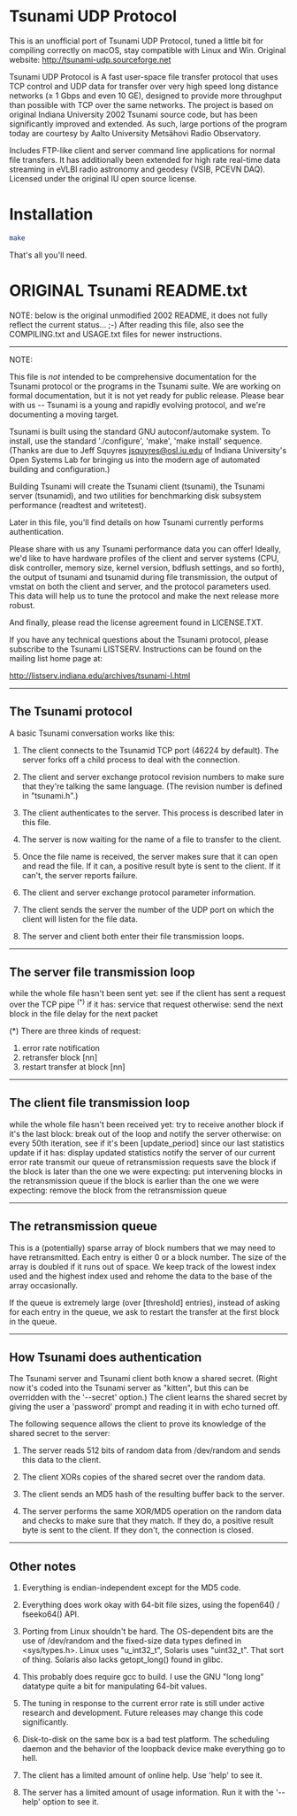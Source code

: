 # Tsunami UDP Protocol

This is an unofficial port of Tsunami UDP Protocol, tuned a little bit for compiling correctly on macOS, stay compatible with Linux and Win. Original website: http://tsunami-udp.sourceforge.net

Tsunami UDP Protocol is A fast user-space file transfer protocol that uses TCP control and UDP data for transfer over very high speed long distance networks (≥ 1 Gbps and even 10 GE), designed to provide more throughput than possible with TCP over the same networks. The project is based on original Indiana University 2002 Tsunami source code, but has been significantly improved and extended. As such, large portions of the program today are courtesy by Aalto University Metsähovi Radio Observatory.

Includes FTP-like client and server command line applications for normal file transfers. It has additionally been extended for high rate real-time data streaming in eVLBI radio astronomy and geodesy (VSIB, PCEVN DAQ). Licensed under the original IU open source license.


# Installation

```sh
make
```
That's all you'll need.

ORIGINAL Tsunami README.txt
========================================================================

NOTE: below is the original unmodified 2002 README, it does not fully
reflect the current status... ;-) After reading this file, also see
the COMPILING.txt and USAGE.txt files for newer instructions.

------------------------------------------------------------------------

NOTE:

This file is *not* intended to be comprehensive documentation for the
Tsunami protocol or the programs in the Tsunami suite.  We are working
on formal documentation, but it is not yet ready for public release.
Please bear with us -- Tsunami is a young and rapidly evolving
protocol, and we're documenting a moving target.

Tsunami is built using the standard GNU autoconf/automake system.  To
install, use the standard './configure', 'make', 'make install'
sequence.  (Thanks are due to Jeff Squyres <jsquyres@osl.iu.edu>
of Indiana University's Open Systems Lab for bringing us into the
modern age of automated building and configuration.)

Building Tsunami will create the Tsunami client (tsunami), the Tsunami
server (tsunamid), and two utilities for benchmarking disk subsystem
performance (readtest and writetest).

Later in this file, you'll find details on how Tsunami currently
performs authentication.

Please share with us any Tsunami performance data you can offer!
Ideally, we'd like to have hardware profiles of the client and server
systems (CPU, disk controller, memory size, kernel version, bdflush
settings, and so forth), the output of tsunami and tsunamid during
file transmission, the output of vmstat on both the client and server,
and the protocol parameters used.  This data will help us to tune
the protocol and make the next release more robust.

And finally, please read the license agreement found in LICENSE.TXT.

If you have any technical questions about the Tsunami protocol, please
subscribe to the Tsunami LISTSERV.  Instructions can be found on
the mailing list home page at:

  http://listserv.indiana.edu/archives/tsunami-l.html

------------------------------------------------------------------------

The Tsunami protocol
--------------------

A basic Tsunami conversation works like this:

1. The client connects to the Tsunamid TCP port (46224 by default).
    The server forks off a child process to deal with the connection.

2. The client and server exchange protocol revision numbers to make
    sure that they're talking the same language.  (The revision number
    is defined in "tsunami.h".)

3. The client authenticates to the server.  This process is described
    later in this file.

4. The server is now waiting for the name of a file to transfer to
    the client.

5. Once the file name is received, the server makes sure that it
    can open and read the file.  If it can, a positive result byte
    is sent to the client.  If it can't, the server reports failure.

6. The client and server exchange protocol parameter information.

7. The client sends the server the number of the UDP port on which
    the client will listen for the file data.

8. The server and client both enter their file transmission loops.

------------------------------------------------------------------------

The server file transmission loop
---------------------------------

while the whole file hasn't been sent yet:
    see if the client has sent a request over the TCP pipe <sup>(*)</sup>
    if it has:
        service that request
    otherwise:
	send the next block in the file
    delay for the next packet

(\*) There are three kinds of request:
1. error rate notification
2. retransfer block [nn]
3. restart transfer at block [nn]

------------------------------------------------------------------------

The client file transmission loop
---------------------------------

while the whole file hasn't been received yet:
    try to receive another block
    if it's the last block:
        break out of the loop and notify the server
    otherwise:
        on every 50th iteration, see if it's been [update_period] since
          our last statistics update
        if it has:
            display updated statistics
            notify the server of our current error rate
            transmit our queue of retransmission requests
        save the block
        if the block is later than the one we were expecting:
	    put intervening blocks in the retransmission queue
        if the block is earlier than the one we were expecting:
            remove the block from the retransmission queue

------------------------------------------------------------------------

The retransmission queue
------------------------

This is a (potentially) sparse array of block numbers that we may need
to have retransmitted.  Each entry is either 0 or a block number.  The
size of the array is doubled if it runs out of space.  We keep track
of the lowest index used and the highest index used and rehome the
data to the base of the array occasionally.

If the queue is extremely large (over [threshold] entries), instead of
asking for each entry in the queue, we ask to restart the transfer at
the first block in the queue.

------------------------------------------------------------------------

How Tsunami does authentication
-------------------------------

The Tsunami server and Tsunami client both know a shared secret.
(Right now it's coded into the Tsunami server as "kitten", but this
can be overridden with the '--secret' option.)  The client learns the
shared secret by giving the user a 'password' prompt and reading it in
with echo turned off.

The following sequence allows the client to prove its knowledge of the
shared secret to the server:

1. The server reads 512 bits of random data from /dev/random and
    sends this data to the client.

2. The client XORs copies of the shared secret over the random data.

3. The client sends an MD5 hash of the resulting buffer back to the
    server.

4. The server performs the same XOR/MD5 operation on the random data
    and checks to make sure that they match.  If they do, a positive
    result byte is sent to the client.  If they don't, the connection
    is closed.

------------------------------------------------------------------------

Other notes
-----------

1. Everything is endian-independent except for the MD5 code.

2. Everything does work okay with 64-bit file sizes, using the
    fopen64() / fseeko64() API.

3. Porting from Linux shouldn't be hard.  The OS-dependent bits are
    the use of /dev/random and the fixed-size data types defined in
    <sys/types.h>.  Linux uses "u_int32_t", Solaris uses "uint32_t".
    That sort of thing.  Solaris also lacks getopt_long() found in
    glibc.

4. This probably does require gcc to build.  I use the GNU "long long"
    datatype quite a bit for manipulating 64-bit values.

5. The tuning in response to the current error rate is still under
    active research and development.  Future releases may change this
    code significantly.

6. Disk-to-disk on the same box is a bad test platform.  The
    scheduling daemon and the behavior of the loopback device make
    everything go to hell.

7. The client has a limited amount of online help.  Use 'help' to
    see it.

8. The server has a limited amount of usage information.  Run it
    with the '--help' option to see it.
